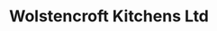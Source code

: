 ---
title: "Wolstencroft Kitchens Ltd"
url: /north-york/wolstencroft-kitchens-ltd/
shop: kitchen
---